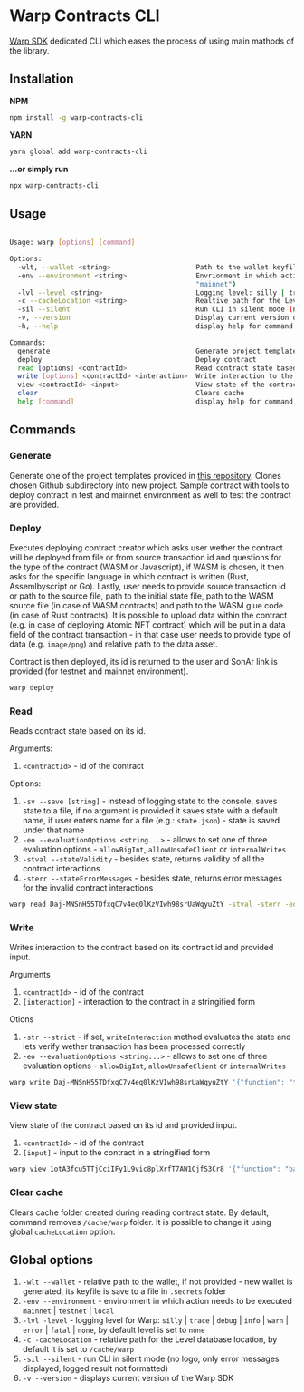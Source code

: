 # Warp Contracts CLI

[Warp SDK](https://github.com/warp-contracts/warp) dedicated CLI which eases the process of using main mathods of the library.

## Installation

**NPM**

```sh
npm install -g warp-contracts-cli
```

**YARN**

```sh
yarn global add warp-contracts-cli
```

**...or simply run**

```sh
npx warp-contracts-cli
```

## Usage

```sh

Usage: warp [options] [command]

Options:
  -wlt, --wallet <string>                     Path to the wallet keyfile (e.g.: ./secrets/wallet.json)
  -env --environment <string>                 Envrionment in which action needs to be executed: local | testnet | mainnet (default:
                                              "mainnet")
  -lvl --level <string>                       Logging level: silly | trace | debug | info | warn | error | fatal | none (default: "none")
  -c --cacheLocation <string>                 Realtive path for the Level database location (default: "/cache/warp")
  -sil --silent                               Run CLI in silent mode (no logo, only error messages displayed, logged result not formatted
  -v, --version                               Display current version of Warp SDK
  -h, --help                                  display help for command

Commands:
  generate                                    Generate project template
  deploy                                      Deploy contract
  read [options] <contractId>                 Read contract state based on contract id
  write [options] <contractId> <interaction>  Write interaction to the contract based on specified contract id
  view <contractId> <input>                   View state of the contract based on specified contract id and provided input
  clear                                       Clears cache
  help [command]                              display help for command
```

## Commands

### Generate

Generate one of the project templates provided in [this repository](https://github.com/warp-contracts/templates). Clones chosen Github subdirectory into new project. Sample contract with tools to deploy contract in test and mainnet environment as well to test the contract are provided.

### Deploy

Executes deploying contract creator which asks user wether the contract will be deployed from file or from source transaction id and questions for the type of the contract (WASM or Javascript), if WASM is chosen, it then asks for the specific language in which contract is written (Rust, Assemlbyscript or Go). Lastly, user needs to provide source transaction id or path to the source file, path to the initial state file, path to the WASM source file (in case of WASM contracts) and path to the WASM glue code (in case of Rust contracts). It is possible to upload data within the contract (e.g. in case of deploying Atomic NFT contract) which will be put in a data field of the contract transaction - in that case user needs to provide type of data (e.g. `image/png`) and relative path to the data asset.

Contract is then deployed, its id is returned to the user and SonAr link is provided (for testnet and mainnet environment).

```sh
warp deploy
```

### Read

Reads contract state based on its id.

Arguments:

1. `<contractId>` - id of the contract

Options:

1. `-sv --save [string]` - instead of logging state to the console, saves state to a file, if no argument is provided it saves state with a default name, if user enters name for a file (e.g.: `state.json`) - state is saved under that name
2. `-eo --evaluationOptions <string...>` - allows to set one of three evaluation options - `allowBigInt`, `allowUnsafeClient` or `internalWrites`
3. `-stval --stateValidity` - besides state, returns validity of all the contract interactions
4. `-sterr --stateErrorMessages` - besides state, returns error messages for the invalid contract interactions

```sh
warp read Daj-MNSnH55TDfxqC7v4eq0lKzVIwh98srUaWqyuZtY -stval -sterr -eo allowBigInt internal wrrites -sv
```

### Write

Writes interaction to the contract based on its contract id and provided input.

Arguments

1. `<contractId>` - id of the contract
2. `[interaction]` - interaction to the contract in a stringified form

Otions

1. `-str --strict` - if set, `writeInteraction` method evaluates the state and lets verify wether transaction has been processed correctly
2. `-eo --evaluationOptions <string...>` - allows to set one of three evaluation options - `allowBigInt`, `allowUnsafeClient` or `internalWrites`

```sh
warp write Daj-MNSnH55TDfxqC7v4eq0lKzVIwh98srUaWqyuZtY '{"function": "transfer", "to": "aRQwckYG8gmcVNG0EL68dFwHi7gW53FkrHdTdzxFVRI"}' -str -eo allowBigInt
```

### View state

View state of the contract based on its id and provided input.

1. `<contractId>` - id of the contract
2. `[input]` - input to the contract in a stringified form

```sh
warp view 1otA3fcu5TTjCciIFy1L9vic8plXrfT7AW1CjfS3Cr8 '{"function": "balance", "target": "uhE-QeYS8i4pmUtnxQyHD7dzXFNaJ9oMK-IM-QPNY6M"}'
```

### Clear cache

Clears cache folder created during reading contract state. By default, command removes `/cache/warp` folder. It is possible to change it using global `cacheLocation` option.

## Global options

1. `-wlt --wallet` - relative path to the wallet, if not provided - new wallet is generated, its keyfile is save to a file in `.secrets` folder
2. `-env --environment` - environment in which action needs to be executed `mainnet` | `testnet` | `local`
3. `-lvl -level` - logging level for Warp: `silly` | `trace` | `debug` | `info` | `warn` | `error` | `fatal` | `none`, by default level is set to `none`
4. `-c -cacheLocation` - relative path for the Level database location, by default it is set to `/cache/warp`
5. `-sil --silent` - run CLI in silent mode (no logo, only error messages displayed, logged result not formatted)
6. `-v --version` - displays current version of the Warp SDK
